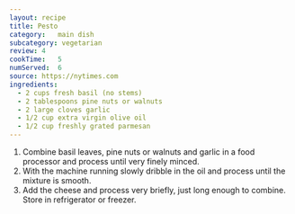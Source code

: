 ```yaml
---
layout: recipe
title: Pesto
category:	main dish					
subcategory: vegetarian
review:	4
cookTime:	5
numServed:	6
source:	https://nytimes.com
ingredients:
  - 2 cups fresh basil (no stems)
  - 2 tablespoons pine nuts or walnuts
  - 2 large cloves garlic
  - 1/2 cup extra virgin olive oil
  - 1/2 cup freshly grated parmesan
---
```


1. Combine basil leaves, pine nuts or walnuts and garlic in a food processor and process until very finely minced.
2. With the machine running slowly dribble in the oil and process until the mixture is smooth.
3. Add the cheese and process very briefly, just long enough to combine. Store in refrigerator or freezer.
